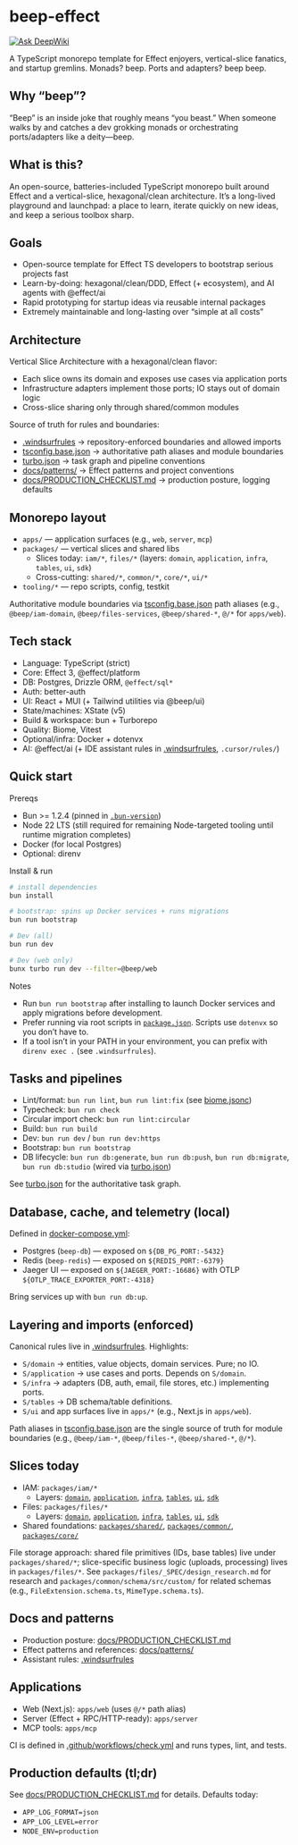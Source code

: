 # beep-effect
[![Ask DeepWiki](https://deepwiki.com/badge.svg)](https://deepwiki.com/kriegcloud/beep-effect)

A TypeScript monorepo template for Effect enjoyers, vertical-slice fanatics, and startup gremlins. Monads? beep. Ports and adapters? beep beep.

## Why “beep”?

“Beep” is an inside joke that roughly means “you beast.” When someone walks by and catches a dev grokking monads or orchestrating ports/adapters like a deity—beep.

## What is this?

An open-source, batteries-included TypeScript monorepo built around Effect and a vertical-slice, hexagonal/clean architecture. It’s a long-lived playground and launchpad: a place to learn, iterate quickly on new ideas, and keep a serious toolbox sharp.

## Goals

- Open-source template for Effect TS developers to bootstrap serious projects fast
- Learn-by-doing: hexagonal/clean/DDD, Effect (+ ecosystem), and AI agents with @effect/ai
- Rapid prototyping for startup ideas via reusable internal packages
- Extremely maintainable and long-lasting over “simple at all costs”



## Architecture

Vertical Slice Architecture with a hexagonal/clean flavor:
- Each slice owns its domain and exposes use cases via application ports
- Infrastructure adapters implement those ports; IO stays out of domain logic
- Cross-slice sharing only through shared/common modules

Source of truth for rules and boundaries:
- [.windsurfrules](.windsurfrules) → repository-enforced boundaries and allowed imports
- [tsconfig.base.json](tsconfig.base.json) → authoritative path aliases and module boundaries
- [turbo.json](turbo.json) → task graph and pipeline conventions
- [docs/patterns/](docs/patterns/) → Effect patterns and project conventions
- [docs/PRODUCTION_CHECKLIST.md](docs/PRODUCTION_CHECKLIST.md) → production posture, logging defaults

## Monorepo layout

- `apps/` — application surfaces (e.g., `web`, `server`, `mcp`)
- `packages/` — vertical slices and shared libs
  - Slices today: `iam/*`, `files/*` (layers: `domain`, `application`, `infra`, `tables`, `ui`, `sdk`)
  - Cross-cutting: `shared/*`, `common/*`, `core/*`, `ui/*`
- `tooling/*` — repo scripts, config, testkit

Authoritative module boundaries via [tsconfig.base.json](tsconfig.base.json) path aliases (e.g., `@beep/iam-domain`, `@beep/files-services`, `@beep/shared-*`, `@/*` for `apps/web`).

## Tech stack

- Language: TypeScript (strict)
- Core: Effect 3, @effect/platform
- DB: Postgres, Drizzle ORM, `@effect/sql*`
- Auth: better-auth
- UI: React + MUI (+ Tailwind utilities via @beep/ui)
- State/machines: XState (v5)
- Build & workspace: bun + Turborepo
- Quality: Biome, Vitest
- Optional/infra: Docker + dotenvx
- AI: @effect/ai (+ IDE assistant rules in [.windsurfrules](.windsurfrules), `.cursor/rules/`)

## Quick start

Prereqs
- Bun >= 1.2.4 (pinned in [`.bun-version`](.bun-version))
- Node 22 LTS (still required for remaining Node-targeted tooling until runtime migration completes)
- Docker (for local Postgres)
- Optional: direnv

Install & run
```bash
# install dependencies
bun install

# bootstrap: spins up Docker services + runs migrations
bun run bootstrap

# Dev (all)
bun run dev

# Dev (web only)
bunx turbo run dev --filter=@beep/web
```

Notes
- Run `bun run bootstrap` after installing to launch Docker services and apply migrations before development.
- Prefer running via root scripts in [`package.json`](package.json). Scripts use `dotenvx` so you don’t have to.
- If a tool isn’t in your PATH in your environment, you can prefix with `direnv exec .` (see `.windsurfrules`).

## Tasks and pipelines

- Lint/format: `bun run lint`, `bun run lint:fix` (see [biome.jsonc](biome.jsonc))
- Typecheck: `bun run check`
- Circular import check: `bun run lint:circular`
- Build: `bun run build`
- Dev: `bun run dev` / `bun run dev:https`
- Bootstrap: `bun run bootstrap`
- DB lifecycle: `bun run db:generate`, `bun run db:push`, `bun run db:migrate`, `bun run db:studio` (wired via [turbo.json](turbo.json))

See [turbo.json](turbo.json) for the authoritative task graph.

## Database, cache, and telemetry (local)

Defined in [docker-compose.yml](docker-compose.yml):
- Postgres (`beep-db`) — exposed on `${DB_PG_PORT:-5432}`
- Redis (`beep-redis`) — exposed on `${REDIS_PORT:-6379}`
- Jaeger UI — exposed on `${JAEGER_PORT:-16686}` with OTLP `${OTLP_TRACE_EXPORTER_PORT:-4318}`

Bring services up with `bun run db:up`.

## Layering and imports (enforced)

Canonical rules live in [.windsurfrules](.windsurfrules). Highlights:
- `S/domain` → entities, value objects, domain services. Pure; no IO.
- `S/application` → use cases and ports. Depends on `S/domain`.
- `S/infra` → adapters (DB, auth, email, file stores, etc.) implementing ports.
- `S/tables` → DB schema/table definitions.
- `S/ui` and app surfaces live in `apps/*` (e.g., Next.js in `apps/web`).

Path aliases in [tsconfig.base.json](tsconfig.base.json) are the single source of truth for module boundaries (e.g., `@beep/iam-*`, `@beep/files-*`, `@beep/shared-*`, `@/*`).

## Slices today

- IAM: `packages/iam/*`
  - Layers: [`domain`](packages/iam/domain/), [`application`](packages/iam/services/), [`infra`](packages/iam/infra/), [`tables`](packages/iam/tables/), [`ui`](packages/iam/ui/), [`sdk`](packages/iam/sdk/)
- Files: `packages/files/*`
  - Layers: [`domain`](packages/files/domain/), [`application`](packages/files/services/), [`infra`](packages/files/infra/), [`tables`](packages/files/tables/), [`ui`](packages/files/ui/), [`sdk`](packages/files/sdk/)
- Shared foundations: [`packages/shared/`](packages/shared/), [`packages/common/`](packages/common/), [`packages/core/`](packages/core/)

File storage approach: shared file primitives (IDs, base tables) live under `packages/shared/*`; slice-specific business logic (uploads, processing) lives in `packages/files/*`. See `packages/files/_SPEC/design_research.md` for research and `packages/common/schema/src/custom/` for related schemas (e.g., `FileExtension.schema.ts`, `MimeType.schema.ts`).

## Docs and patterns

- Production posture: [docs/PRODUCTION_CHECKLIST.md](docs/PRODUCTION_CHECKLIST.md)
- Effect patterns and references: [docs/patterns/](docs/patterns/)
- Assistant rules: [.windsurfrules](.windsurfrules)

## Applications

- Web (Next.js): `apps/web` (uses `@/*` path alias)
- Server (Effect + RPC/HTTP-ready): `apps/server`
- MCP tools: `apps/mcp`

CI is defined in [.github/workflows/check.yml](.github/workflows/check.yml) and runs types, lint, and tests.

## Production defaults (tl;dr)

See [docs/PRODUCTION_CHECKLIST.md](docs/PRODUCTION_CHECKLIST.md) for details. Defaults today:
- `APP_LOG_FORMAT=json`
- `APP_LOG_LEVEL=error`
- `NODE_ENV=production`
